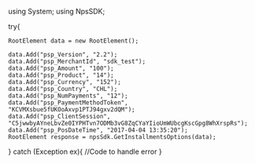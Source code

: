 using System;
using NpsSDK;

try{

    RootElement data = new RootElement();

    data.Add("psp_Version", "2.2");
    data.Add("psp_MerchantId", "sdk_test");
    data.Add("psp_Amount", "100");
    data.Add("psp_Product", "14");
    data.Add("psp_Currency", "152");
    data.Add("psp_Country", "CHL");
    data.Add("psp_NumPayments", "12");
    data.Add("psp_PaymentMethodToken", "KCVMXsbue5fUKOoAxvp1PTJ94gxv2dQM");
    data.Add("psp_ClientSession", "C5jwwbyAYneLbvZe0IYPHTvn7ODMb3vG8ZqCYaYIioUmWUbcgKscGpg8WhXrspRs");
    data.Add("psp_PosDateTime", "2017-04-04 13:35:20");
    RootElement response = npsSdk.GetInstallmentsOptions(data);

}
catch (Exception ex){
    //Code to handle error
}

